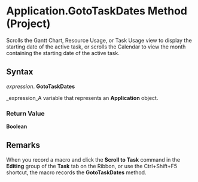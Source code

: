
# Application.GotoTaskDates Method (Project)

Scrolls the Gantt Chart, Resource Usage, or Task Usage view to display the starting date of the active task, or scrolls the Calendar to view the month containing the starting date of the active task.


## Syntax

 _expression_. **GotoTaskDates**

 _expression_A variable that represents an  **Application** object.


### Return Value

 **Boolean**


## Remarks

When you record a macro and click the  **Scroll to Task** command in the **Editing** group of the **Task** tab on the Ribbon, or use the Ctrl+Shift+F5 shortcut, the macro records the **GotoTaskDates** method.

